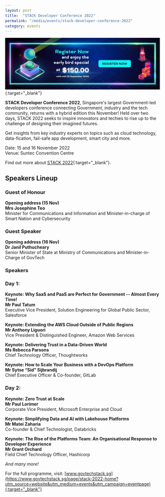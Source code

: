 ```yaml
---
layout: post
title:  "STACK Developer Conference 2022"
permalink: "/media/events/stack-developer-conference-2022"
category: events
---
```


[![STACK 2022 Early Bird](/images/media/events/STACK2022-EarlyBird.jpg)](https://www.govtechstack.sg/page/stack-2022-home?utm_source=website&utm_medium=events&utm_campaign=eventpage){:target="_blank"}
 
**STACK Developer Conference 2022**, Singapore's largest Government-led developers conference connecting Government, industry and the tech community, returns with a hybrid edition this November! Held over two days, STACK 2022 seeks to inspire innovators and techies to rise up to the challenge of designing their imagined futures.

Get insights from key industry experts on topics such as cloud technology, data-fication, fail-safe app development, smart city and more.

Date: 15 and 16 November 2022
<br>Venue: Suntec Convention Centre

Find out more about [STACK 2022](https://www.govtechstack.sg/page/stack-2022-home?utm_source=website&utm_medium=events&utm_campaign=eventpage){:target="_blank"}.


## Speakers Lineup


### Guest of Honour


**Opening address (15 Nov)**
<br>**Mrs Josephine Teo**
<br>Minister for Communications and Information and Minister-in-charge of Smart Nation and Cybersecurity


### Guest Speaker


**Opening address (16 Nov)**
<br>**Dr Janil Puthucheary**
<br>Senior Minister of State at Ministry of Communications and Minister-in-Charge of GovTech


### Speakers


### Day 1:


**Keynote: Why SaaS and PaaS are Perfect for Government -- Almost Every Time!**
<br>**Mr Paul Tatum** 
<br>Executive Vice President, Solution Engineering for Global Public Sector, Salesforce


**Keynote: Extending the AWS Cloud Outside of Public Regions**
<br>**Mr Anthony Liguori** 
<br>Vice President & Distinguished Engineer, Amazon Web Services


**Keynote: Delivering Trust in a Data-Driven World**
<br>**Ms Rebecca Parsons** 
<br>Chief Technology Officer, Thoughtworks


**Keynote: How to Scale Your Business with a DevOps Platform**
<br>**Mr Sytse “Sid” Sijbrandij** 
<br>Chief Executive Officer & Co-founder, GitLab


### Day 2:


**Keynote: Zero Trust at Scale**
<br>**Mr Paul Lorimer** 
<br>Corporate Vice President, Microsoft Enterprise and Cloud


**Keynote: Simplifying Data and AI with Lakehouse Platforms**
<br>**Mr Matei Zaharia** 
<br>Co-founder & Chief Technologist, Databricks


**Keynote: The Rise of the Platforms Team: An Organisational Response to Developer Experience**
<br>**Mr Grant Orchard** 
<br>Field Chief Technology Officer, Hashicorp


*And many more!*


For the full programme, visit: [www.govtechstack.sg](https://www.govtechstack.sg/page/stack-2022-home?utm_source=website&utm_medium=events&utm_campaign=eventpage){:target="_blank"}



